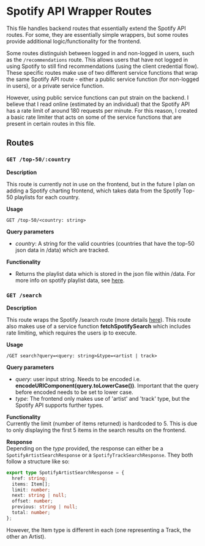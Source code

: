 # Spotify API Wrapper Routes
This file handles backend routes that essentially extend the Spotify API routes. For some, they are essentially simple wrappers, but some routes provide additional logic/functionality for the frontend. 

Some routes distinguish between logged in and non-logged in users, such as the ```/recommendations``` route. This allows users that have not logged in using Spotify to still find recommendations (using the client credential flow). These specific routes make use of two different service functions that wrap the same Spotify API route - either a public service function (for non-logged in users), or a private service function.

However, using public service functions can put strain on the backend. I believe that I read online (estimated by an individual) that the Spotify API has a rate limit of around 180 requests per minute. For this reason, I created a basic rate limiter that acts on some of the service functions that are present in certain routes in this file.

## Routes
### ```GET /top-50/:country```
**Description**

This route is currently not in use on the frontend, but in the future I plan on adding a Spotify charting frontend, which takes data from the Spotify Top-50 playlists for each country.

**Usage**
```
GET /top-50/<country: string>
```

**Query parameters**
- *country*: A string for the valid countries (countries that have the top-50 json data in /data) which are tracked. 

**Functionality**
- Returns the playlist data which is stored in the json file within /data. For more info on spotify playlist data, see <a href="https://developer.spotify.com/documentation/web-api/reference/get-playlist" target="_blank">here</a>.

### ```GET /search```
**Description**

This route wraps the Spotify /search route (more details <a href="https://developer.spotify.com/documentation/web-api/reference/search" target="_blank">here</a>). This route also makes use of a service function **fetchSpotifySearch** which includes rate limiting, which requires the users ip to execute.

**Usage**
```
/GET search?query=<query: string>&type=<artist | track>
```

**Query parameters**
- *query*: user input string. Needs to be encoded i.e. **encodeURIComponent(query.toLowerCase())**. Important that the query before encoded needs to be set to lower case.
- *type*: The frontend only makes use of 'artist' and 'track' type, but the Spotify API supports further types.

**Functionality**<br>
Currently the limit (number of items returned) is hardcoded to 5. This is due to only displaying the first 5 items in the search results on the frontend.

**Response**<br>
Depending on the *type* provided, the response can either be a `SpotifyArtistSearchResponse` or a `SpotifyTrackSearchResponse`. They both follow a structure like so:

```ts
export type SpotifyArtistSearchResponse = {
  href: string;
  items: Item[];
  limit: number;
  next: string | null;
  offset: number;
  previous: string | null;
  total: number;
};
```
However, the Item type is different in each (one representing a Track, the other an Artist).
